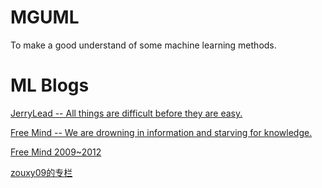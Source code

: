 # MGUML
To make a good understand of some machine learning methods.

# ML Blogs

[JerryLead -- All things are difficult before they are easy.](http://www.cnblogs.com/jerrylead/)

[Free Mind -- We are drowning in information and starving for knowledge.](http://freemind.pluskid.org/)

[Free Mind 2009~2012](http://blog.pluskid.org/)

[zouxy09的专栏](http://blog.csdn.net/zouxy09)
